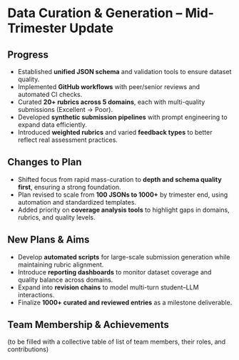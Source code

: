 # Data Curation & Generation – Mid-Trimester Update  

## Progress  
- Established **unified JSON schema** and validation tools to ensure dataset quality.  
- Implemented **GitHub workflows** with peer/senior reviews and automated CI checks.  
- Curated **20+ rubrics across 5 domains**, each with multi-quality submissions (Excellent → Poor).  
- Developed **synthetic submission pipelines** with prompt engineering to expand data efficiently.  
- Introduced **weighted rubrics** and varied **feedback types** to better reflect real assessment practices.  

## Changes to Plan  
- Shifted focus from rapid mass-curation to **depth and schema quality first**, ensuring a strong foundation.  
- Plan revised to scale from **100 JSONs to 1000+** by trimester end, using automation and standardized templates.  
- Added priority on **coverage analysis tools** to highlight gaps in domains, rubrics, and quality levels.  

## New Plans & Aims  
- Develop **automated scripts** for large-scale submission generation while maintaining rubric alignment.  
- Introduce **reporting dashboards** to monitor dataset coverage and quality balance across domains.  
- Expand into **revision chains** to model multi-turn student–LLM interactions.  
- Finalize **1000+ curated and reviewed entries** as a milestone deliverable.  

## Team Membership & Achievements  
(to be filled with a collective table of list of team members, their roles, and contributions)